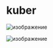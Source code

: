 # kuber

![изображение](https://user-images.githubusercontent.com/101510056/204806871-f64ef4f6-4680-4f4b-beef-f1ee5edb51d0.png)

![изображение](https://user-images.githubusercontent.com/101510056/204806933-2b566ed9-c0b8-49b6-a834-b2f74be5038d.png)

